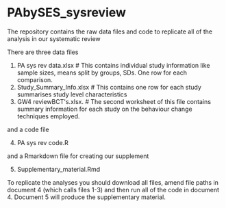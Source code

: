 # PAbySES_sysreview
The repository contains the raw data files and code to replicate all of the analysis in our systematic review

There are three data files
1. PA sys rev data.xlsx  # This contains individual study information like sample sizes, means split by groups, SDs. One row for each comparison. 
2. Study_Summary_Info.xlsx  # This contains one row for each study summarises study level characteristics
3. GW4 reviewBCT's.xlsx. # The second worksheet of this file contains summary information for each study on the behaviour change techniques employed. 

and a code file

4. PA sys rev code.R

and a Rmarkdown file for creating our supplement

5. Supplementary_material.Rmd



To replicate the analyses you should download all files, amend file paths in document 4 (which calls files 1-3) and then run all of the code in document 4. Document 5 will produce the supplementary material.


